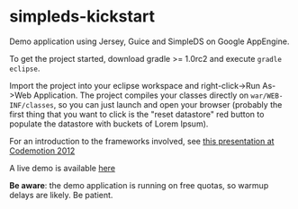 simpleds-kickstart
==================

Demo application using Jersey, Guice and SimpleDS on Google AppEngine.

To get the project started, download gradle >= 1.0rc2 and execute <code>gradle eclipse</code>.

Import the project into your eclipse workspace and right-click->Run As->Web Application. 
The project compiles your classes directly on <code>war/WEB-INF/classes</code>, so you can just launch and open your browser (probably the 
first thing that you want to click is the "reset datastore" red button to populate the datastore with buckets of Lorem Ipsum).

For an introduction to the frameworks involved, see [this presentation at Codemotion 2012](http://www.slideshare.net/icoloma/codemotion-appengine)

A live demo is available [here](http://simpleds-kickstart.appspot.com/) 

**Be aware**: the demo application is running on free quotas, so warmup delays are likely. Be patient.